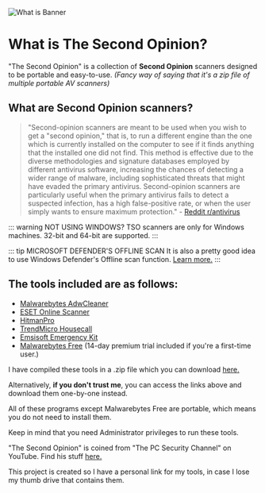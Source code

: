 ![What is Banner](/banner_whatis.png)
# What is The Second Opinion?
"The Second Opinion" is a collection of **Second Opinion** scanners designed to be portable and easy-to-use. *(Fancy way of saying that it's a zip file of multiple portable AV scanners)*

## What are Second Opinion scanners?
>"Second-opinion scanners are meant to be used when you wish to get a "second opinion," that is, to run a different engine than the one which is currently installed on the computer to see if it finds anything that the installed one did not find. This method is effective due to the diverse methodologies and signature databases employed by different antivirus software, increasing the chances of detecting a wider range of malware, including sophisticated threats that might have evaded the primary antivirus. Second-opinion scanners are particularly useful when the primary antivirus fails to detect a suspected infection, has a high false-positive rate, or when the user simply wants to ensure maximum protection." - [Reddit r/antivirus](https://old.reddit.com/r/antivirus/wiki/index#wiki_second-opinion_scanners)

::: warning NOT USING WINDOWS?
TSO scanners are only for Windows machines. 32-bit and 64-bit are supported.
:::

::: tip MICROSOFT DEFENDER'S OFFLINE SCAN
It is also a pretty good idea to use Windows Defender's Offline scan function. <a href="https://learn.microsoft.com/en-us/defender-endpoint/microsoft-defender-offline">Learn more.</a>
:::

## The tools included are as follows:
- [Malwarebytes AdwCleaner](https://www.malwarebytes.com/adwcleaner)
- [ESET Online Scanner](https://www.eset.com/int/home/online-scanner/)
- [HitmanPro](https://www.hitmanpro.com/en-us/downloads)
- [TrendMicro Housecall](https://www.trendmicro.com/en_ca/forHome/products/housecall.html)
- [Emsisoft Emergency Kit](https://www.emsisoft.com/en/home/emergency-kit/download/)
- [Malwarebytes Free](https://www.malwarebytes.com/) (14-day premium trial included if you're a first-time user.)

I have compiled these tools in a .zip file which you can download [here.](/download.html)

Alternatively, **if you don't trust me**, you can access the links above and download them one-by-one instead.

All of these programs except Malwarebytes Free are portable, which means you do not need to install them.

Keep in mind that you need Administrator privileges to run these tools.

"The Second Opinion" is coined from "The PC Security Channel" on YouTube. Find his stuff [here.](https://www.youtube.com/@pcsecuritychannel)

This project is created so I have a personal link for my tools, in case I lose my thumb drive that contains them.
